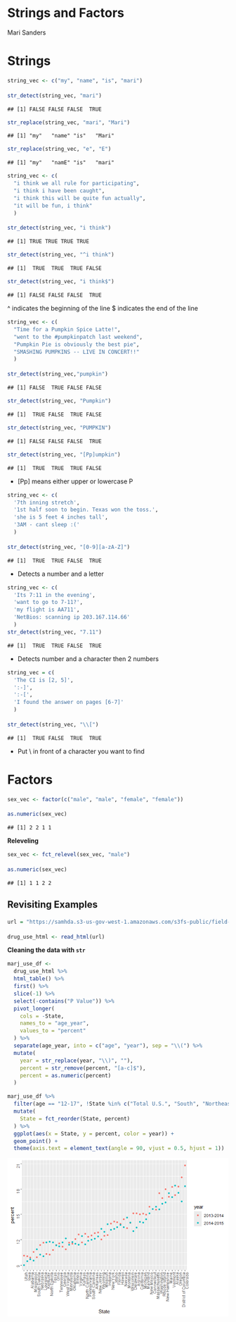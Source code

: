 Strings and Factors
================
Mari Sanders

# Strings

``` r
string_vec <- c("my", "name", "is", "mari")

str_detect(string_vec, "mari")
```

    ## [1] FALSE FALSE FALSE  TRUE

``` r
str_replace(string_vec, "mari", "Mari")
```

    ## [1] "my"   "name" "is"   "Mari"

``` r
str_replace(string_vec, "e", "E")
```

    ## [1] "my"   "namE" "is"   "mari"

``` r
string_vec <- c(
  "i think we all rule for participating",
  "i think i have been caught",
  "i think this will be quite fun actually",
  "it will be fun, i think"
  )

str_detect(string_vec, "i think")
```

    ## [1] TRUE TRUE TRUE TRUE

``` r
str_detect(string_vec, "^i think")
```

    ## [1]  TRUE  TRUE  TRUE FALSE

``` r
str_detect(string_vec, "i think$")
```

    ## [1] FALSE FALSE FALSE  TRUE

^ indicates the beginning of the line \$ indicates the end of the line

``` r
string_vec <- c(
  "Time for a Pumpkin Spice Latte!",
  "went to the #pumpkinpatch last weekend",
  "Pumpkin Pie is obviously the best pie",
  "SMASHING PUMPKINS -- LIVE IN CONCERT!!"
  )

str_detect(string_vec,"pumpkin")
```

    ## [1] FALSE  TRUE FALSE FALSE

``` r
str_detect(string_vec, "Pumpkin")
```

    ## [1]  TRUE FALSE  TRUE FALSE

``` r
str_detect(string_vec, "PUMPKIN")
```

    ## [1] FALSE FALSE FALSE  TRUE

``` r
str_detect(string_vec, "[Pp]umpkin")
```

    ## [1]  TRUE  TRUE  TRUE FALSE

- \[Pp\] means either upper or lowercase P

``` r
string_vec <- c(
  '7th inning stretch',
  '1st half soon to begin. Texas won the toss.',
  'she is 5 feet 4 inches tall',
  '3AM - cant sleep :('
  )

str_detect(string_vec, "[0-9][a-zA-Z]")
```

    ## [1]  TRUE  TRUE FALSE  TRUE

- Detects a number and a letter

``` r
string_vec <- c(
  'Its 7:11 in the evening',
  'want to go to 7-11?',
  'my flight is AA711',
  'NetBios: scanning ip 203.167.114.66'
  )
str_detect(string_vec, "7.11")
```

    ## [1]  TRUE  TRUE FALSE  TRUE

- Detects number and a character then 2 numbers

``` r
string_vec = c(
  'The CI is [2, 5]',
  ':-]',
  ':-[',
  'I found the answer on pages [6-7]'
  )

str_detect(string_vec, "\\[")
```

    ## [1]  TRUE FALSE  TRUE  TRUE

- Put \\ in front of a character you want to find

# Factors

``` r
sex_vec <- factor(c("male", "male", "female", "female"))

as.numeric(sex_vec)
```

    ## [1] 2 2 1 1

**Releveling**

``` r
sex_vec <- fct_relevel(sex_vec, "male")

as.numeric(sex_vec)
```

    ## [1] 1 1 2 2

## Revisiting Examples

``` r
url = "https://samhda.s3-us-gov-west-1.amazonaws.com/s3fs-public/field-uploads/2k15StateFiles/NSDUHsaeShortTermCHG2015.htm"

drug_use_html <- read_html(url)
```

**Cleaning the data with `str`**

``` r
marj_use_df <- 
  drug_use_html %>% 
  html_table() %>%
  first() %>%  
  slice(-1) %>% 
  select(-contains("P Value")) %>% 
  pivot_longer(
    cols = -State, 
    names_to = "age_year",
    values_to = "percent"
  ) %>% 
  separate(age_year, into = c("age", "year"), sep = "\\(") %>% 
  mutate(
    year = str_replace(year, "\\)", ""), 
    percent = str_remove(percent, "[a-c]$"),
    percent = as.numeric(percent)
  ) 
```

``` r
marj_use_df %>%  
  filter(age == "12-17", !State %in% c("Total U.S.", "South", "Northeast", "Midwest", "West")) %>% 
  mutate(
    State = fct_reorder(State, percent)
  ) %>% 
  ggplot(aes(x = State, y = percent, color = year)) + 
  geom_point() + 
  theme(axis.text = element_text(angle = 90, vjust = 0.5, hjust = 1))
```

![](Strings_and_Factors_files/figure-gfm/unnamed-chunk-11-1.png)<!-- -->
